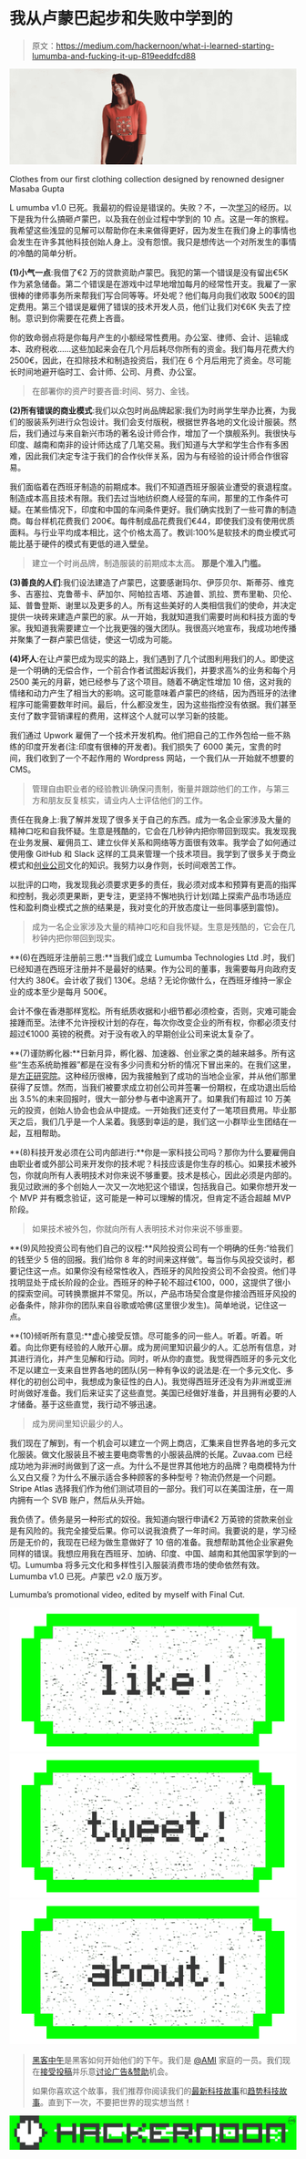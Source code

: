 # 我从卢蒙巴起步和失败中学到的

> 原文：<https://medium.com/hackernoon/what-i-learned-starting-lumumba-and-fucking-it-up-819eeddfcd88>

![](img/2431a9da9d168b422d13e3ad24cef9bf.png)

Clothes from our first clothing collection designed by renowned designer Masaba Gupta

L umumba v1.0 已死。我最初的假设是错误的。失败？不，一次[学习](https://hackernoon.com/tagged/learning)的经历。以下是我为什么搞砸卢蒙巴，以及我在创业过程中学到的 10 点。这是一年的旅程。我希望这些浅显的见解可以帮助你在未来做得更好，因为发生在我们身上的事情也会发生在许多其他科技创始人身上。没有怨恨。我只是想传达一个对所发生的事情的冷酷的简单分析。

**(1)小气一点**:我借了€2 万的贷款资助卢蒙巴。我犯的第一个错误是没有留出€5K 作为紧急储备。第二个错误是在游戏中过早地增加每月的经常性开支。我雇了一家很棒的律师事务所来帮我们写合同等等。坏处呢？他们每月向我们收取 500€的固定费用。第三个错误是雇佣了错误的技术开发人员，他们让我们对€6K 失去了控制。意识到你需要在花费上吝啬。

你的致命弱点将是你每月产生的小额经常性费用。办公室、律师、会计、运输成本、政府税收……这些加起来会在几个月后耗尽你所有的资金。我们每月花费大约 2500€，因此，在扣除技术和制造投资后，我们在 6 个月后用完了资金。尽可能长时间地避开临时工、会计师、公司、月费、办公室。

> 在部署你的资产时要吝啬:时间、努力、金钱。

**(2)所有错误的商业模式**:我们以众包时尚品牌起家:我们为时尚学生举办比赛，为我们的服装系列进行众包设计。我们会支付版税，根据世界各地的文化设计服装。然后，我们通过与来自新兴市场的著名设计师合作，增加了一个旗舰系列。我很快与印度、越南和南非的设计师达成了几笔交易。我们知道与大学和学生合作有多困难，因此我们决定专注于我们的合作伙伴关系，因为与有经验的设计师合作很容易。

我们面临着在西班牙制造的前期成本。我们不知道西班牙服装业遭受的衰退程度。制造成本高且技术有限。我们去过当地纺织商人经营的车间，那里的工作条件可疑。在某些情况下，印度和中国的车间条件更好。我们确实找到了一些可靠的制造商。每台样机花费我们 200€。每件制成品花费我们€44，即使我们没有使用优质面料。与行业平均成本相比，这个价格太高了。教训:100%是软技术的商业模式可能比基于硬件的模式有更低的进入壁垒。

> 建立一个时尚品牌，制造服装的前期成本太高。 **那是个准入门槛。**

**(3)善良的人们**:我们设法建造了卢蒙巴，这要感谢玛尔、伊莎贝尔、斯蒂芬、维克多、吉塞拉、克鲁蒂卡、萨加尔、阿帕拉吉塔、苏迪普、凯拉、贾布里勒、贝伦、延、普鲁登斯、谢里以及更多的人。所有这些美好的人类相信我们的使命，并决定提供一块砖来建造卢蒙巴的家。从一开始，我就知道我们需要时尚和科技方面的专家。我知道我需要建立一个比我更强的强大团队。我很高兴地宣布，我成功地传播并聚集了一群卢蒙巴信徒，使这一切成为可能。

**(4)坏人**:在让卢蒙巴成为现实的路上，我们遇到了几个试图利用我们的人。即使这是一个明确的无偿合作，一个前合作者试图起诉我们，并要求高%的业务和每个月 2500 美元的月薪，她已经参与了这个项目。随着不确定性增加 10 倍，这对我的情绪和动力产生了相当大的影响。这可能意味着卢蒙巴的终结，因为西班牙的法律程序可能需要数年时间。最后，什么都没发生，因为这些指控没有依据。我们甚至支付了数字营销课程的费用，这样这个人就可以学习新的技能。

我们通过 Upwork 雇佣了一个技术开发机构。他们把自己的工作外包给一些不熟练的印度开发者(注:印度有很棒的开发者)。我们损失了 6000 美元，宝贵的时间，我们收到了一个不起作用的 Wordpress 网站，一个我们从一开始就不想要的 CMS。

> 管理自由职业者的经验教训:确保问责制，衡量并跟踪他们的工作，与第三方和朋友反复核实，请业内人士评估他们的工作。

责任在我身上:我了解并发现了很多关于自己的东西。成为一名企业家涉及大量的精神口吃和自我怀疑。生意是残酷的，它会在几秒钟内把你带回到现实。我发现我在业务发展、雇佣员工、建立伙伴关系和网络等方面很有效率。我学会了如何通过使用像 GitHub 和 Slack 这样的工具来管理一个技术项目。我学到了很多关于商业模式和[创业公司](https://hackernoon.com/tagged/startup)文化的知识。我努力以身作则，长时间艰苦工作。

以批评的口吻，我发现我必须要求更多的责任，我必须对成本和预算有更高的指挥和控制，我必须更果断，更专注，更坚持不懈地执行计划(踏上探索产品市场适应性和盈利商业模式之旅的结果是，我对变化的开放态度让一些同事感到震惊)。

> 成为一名企业家涉及大量的精神口吃和自我怀疑。生意是残酷的，它会在几秒钟内把你带回到现实。

**(6)在西班牙注册前三思:**当我们成立 Lumumba Technologies Ltd .时，我们已经知道在西班牙注册并不是最好的结果。作为公司的董事，我需要每月向政府支付大约 380€。会计收了我们 130€。总结？无论你做什么，在西班牙维持一家企业的成本至少是每月 500€。

会计不像在香港那样宽松。所有纸质收据和小细节都必须检查，否则，灾难可能会接踵而至。法律不允许授权计划的存在，每次你改变企业的所有权，你都必须支付超过€1000 英镑的税费。对于没有收入的早期创业公司来说太复杂了。

**(7)谨防孵化器:**日新月异，孵化器、加速器、创业家之类的越来越多。所有这些“生态系统助推器”都是在没有多少问责和分析的情况下冒出来的。在我们这里，是[方正研究院](https://medium.com/u/841eac17f77f?source=post_page-----819eeddfcd88--------------------------------)。这种经历很棒，因为我接触到了成功的当地企业家，并从他们那里获得了反馈。然而，当我们被要求成立初创公司并签署一份期权，在成功退出后给出 3.5%的未来回报时，很大一部分参与者中途离开了。如果我们有超过 10 万美元的投资，创始人协会也会从中提成。一开始我们还支付了一笔项目费用。毕业那天之后，我们几乎是一个人呆着。我感到幸运的是，我们这一小群毕业生团结在一起，互相帮助。

**(8)科技开发必须在公司内部进行:**你是一家科技公司吗？那你为什么要雇佣自由职业者或外部公司来开发你的技术呢？科技应该是你生存的核心。如果技术被外包，你就向所有人表明技术对你来说不够重要。技术是核心，因此必须是内部的。我见过欧洲的多个创始人一次又一次地犯这个错误，包括我自己。如果你想开发一个 MVP 并有概念验证，这可能是一种可以理解的情况，但肯定不适合超越 MVP 阶段。

> 如果技术被外包，你就向所有人表明技术对你来说不够重要。

**(9)风险投资公司有他们自己的议程:**风险投资公司有一个明确的任务:“给我们的钱至少 5 倍的回报。我们给你 8 年的时间来这样做”。每当你与风投交谈时，都要记住这一点。如果你没有经常性收入，西班牙的风险投资公司不会投资。他们寻找明显处于成长阶段的企业。西班牙的种子轮不超过€100，000，这提供了很小的探索空间。可转换票据并不常见。所以，产品市场契合度是你接洽西班牙风投的必备条件，除非你的团队来自谷歌或哈佛(这里很少发生)。简单地说，记住这一点。

**(10)倾听所有意见:**虚心接受反馈。尽可能多的问一些人。听着。听着。听着。向比你更有经验的人敞开心扉。成为房间里知识最少的人。汇总所有信息，对其进行消化，并产生见解和行动。同时，听从你的直觉。我觉得西班牙的多元文化不足以建立一支来自世界各地的团队(另一种有争议的说法是:在一个多元文化、多样化的初创公司中，我想成为象征性的白人)。我觉得西班牙还没有为非洲或亚洲时尚做好准备。我们后来证实了这些直觉。美国已经做好准备，并且拥有必要的人才储备。基于这些直觉，我行动不够迅速。

> 成为房间里知识最少的人。

我们现在了解到，有一个机会可以建立一个网上商店，汇集来自世界各地的多元文化服装。做文化服装且不被主要电商零售的小服装品牌的长尾。Zuvaa.com 已经成功地为非洲时尚做到了这一点。为什么不是世界其他地方的品牌？电商模特为什么又白又瘦？为什么不展示适合多种顾客的多种型号？物流仍然是一个问题。Stripe Atlas 选择我们作为他们测试项目的一部分。我们可以在美国注册，在一周内拥有一个 SVB 账户，然后从头开始。

我负债了。债务是另一种形式的奴役。我知道向银行申请€2 万英镑的贷款来创业是有风险的。我完全接受后果。你可以说我浪费了一年时间。我要说的是，学习经历是无价的，我现在已经为做生意做好了 10 倍的准备。我想帮助其他企业家避免同样的错误。我想应用我在西班牙、加纳、印度、中国、越南和其他国家学到的一切。Lumumba 将多元文化和多样性引入服装消费市场的使命依然有效。Lumumba v1.0 已死。卢蒙巴 v2.0 版万岁。

Lumumba’s promotional video, edited by myself with Final Cut.

[![](img/50ef4044ecd4e250b5d50f368b775d38.png)](http://bit.ly/HackernoonFB)[![](img/979d9a46439d5aebbdcdca574e21dc81.png)](https://goo.gl/k7XYbx)[![](img/2930ba6bd2c12218fdbbf7e02c8746ff.png)](https://goo.gl/4ofytp)

> [黑客中午](http://bit.ly/Hackernoon)是黑客如何开始他们的下午。我们是 [@AMI](http://bit.ly/atAMIatAMI) 家庭的一员。我们现在[接受投稿](http://bit.ly/hackernoonsubmission)并乐意[讨论广告&赞助](mailto:partners@amipublications.com)机会。
> 
> 如果你喜欢这个故事，我们推荐你阅读我们的[最新科技故事](http://bit.ly/hackernoonlatestt)和[趋势科技故事](https://hackernoon.com/trending)。直到下一次，不要把世界的现实想当然！

![](img/be0ca55ba73a573dce11effb2ee80d56.png)